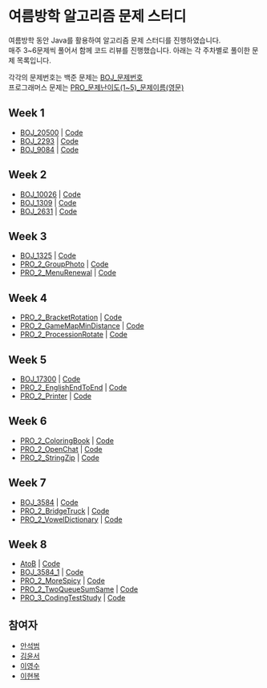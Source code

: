 # 여름방학 알고리즘 문제 스터디

여름방학 동안 Java를 활용하여 알고리즘 문제 스터디를 진행하였습니다.<br>매주 3~6문제씩 풀어서 함께 코드 리뷰를 진행했습니다. 아래는 각 주차별로 풀이한 문제 목록입니다.

각각의 문제번호는 백준 문제는 [BOJ_문제번호](https://acmicpc.net/problem/문제번호)<br>
프로그래머스 문제는 [PRO_문제난이도(1~5)_문제이름(영문)](https://school.programmers.co.kr/learn/courses/30/lessons/문제번호)

## Week 1

- [BOJ_20500](https://acmicpc.net/problem/20500) | [Code](https://github.com/Ahnseokbeom/Summer-Vacation-Coding-Pracitce/tree/main/SummerCoding/src/Week1/BOJ_20500.java)<br>
- [BOJ_2293](https://acmicpc.net/problem/2293) | [Code](https://github.com/Ahnseokbeom/Summer-Vacation-Coding-Pracitce/tree/main/SummerCoding/src/Week1/BOJ_2293.java)<br>
- [BOJ_9084](https://acmicpc.net/problem/9084) | [Code](https://github.com/Ahnseokbeom/Summer-Vacation-Coding-Pracitce/tree/main/SummerCoding/src/Week1/BOJ_9084.java)

## Week 2

- [BOJ_10026](https://acmicpc.net/problem/10026) | [Code](https://github.com/Ahnseokbeom/Summer-Vacation-Coding-Pracitce/tree/main/SummerCoding/src/Week2/BOJ_10026.java)<br>
- [BOJ_1309](https://acmicpc.net/problem/1309) | [Code](https://github.com/Ahnseokbeom/Summer-Vacation-Coding-Pracitce/tree/main/SummerCoding/src/Week2/BOJ_1309.java)<br>
- [BOJ_2631](https://acmicpc.net/problem/2631) | [Code](https://github.com/Ahnseokbeom/Summer-Vacation-Coding-Pracitce/tree/main/SummerCoding/src/Week2/BOJ_2631.java)


## Week 3

- [BOJ_1325](https://acmicpc.net/problem/1325) | [Code](https://github.com/Ahnseokbeom/Summer-Vacation-Coding-Pracitce/tree/main/SummerCoding/src/Week3/BOJ_1325.java)<br>
- [PRO_2_GroupPhoto](https://school.programmers.co.kr/learn/courses/30/lessons/1835) | [Code](https://github.com/Ahnseokbeom/Summer-Vacation-Coding-Pracitce/tree/main/SummerCoding/src/Week3/PRO_2_GroupPhoto.java)<br>
- [PRO_2_MenuRenewal](https://school.programmers.co.kr/learn/courses/30/lessons/72411) | [Code](https://github.com/Ahnseokbeom/Summer-Vacation-Coding-Pracitce/tree/main/SummerCoding/src/Week3/PRO_2_MenuRenewal.java)


## Week 4

- [PRO_2_BracketRotation](https://school.programmers.co.kr/learn/courses/30/lessons/76502) | [Code](https://github.com/Ahnseokbeom/Summer-Vacation-Coding-Pracitce/tree/main/SummerCoding/src/Week4/PRO_2_BracketRotation.java)<br>
- [PRO_2_GameMapMinDistance](https://school.programmers.co.kr/learn/courses/30/lessons/1844) | [Code](https://github.com/Ahnseokbeom/Summer-Vacation-Coding-Pracitce/tree/main/SummerCoding/src/Week4/PRO_2_GameMapMinDistance.java)<br>
- [PRO_2_ProcessionRotate](https://school.programmers.co.kr/learn/courses/30/lessons/77485) | [Code](https://github.com/Ahnseokbeom/Summer-Vacation-Coding-Pracitce/tree/main/SummerCoding/src/Week4/PRO_2_ProcessionRotate.java)

## Week 5

- [BOJ_17300](https://acmicpc.net/problem/17300) | [Code](https://github.com/Ahnseokbeom/Summer-Vacation-Coding-Pracitce/tree/main/SummerCoding/src/Week5/BOJ_17300.java)<br>
- [PRO_2_EnglishEndToEnd](https://school.programmers.co.kr/learn/courses/30/lessons/12981) | [Code](https://github.com/Ahnseokbeom/Summer-Vacation-Coding-Pracitce/tree/main/SummerCoding/src/Week5/PRO_2_EnglishEndToEnd.java)<br>
- [PRO_2_Printer](https://school.programmers.co.kr/learn/courses/30/lessons/42587) | [Code](https://github.com/Ahnseokbeom/Summer-Vacation-Coding-Pracitce/tree/main/SummerCoding/src/Week5/PRO_2_Printer.java)

## Week 6

- [PRO_2_ColoringBook](https://school.programmers.co.kr/learn/courses/30/lessons/1829) | [Code](https://github.com/Ahnseokbeom/Summer-Vacation-Coding-Pracitce/tree/main/SummerCoding/src/Week6/PRO_2_ColoringBook.java)<br>
- [PRO_2_OpenChat](https://school.programmers.co.kr/learn/courses/30/lessons/42888) | [Code](https://github.com/Ahnseokbeom/Summer-Vacation-Coding-Pracitce/tree/main/SummerCoding/src/Week6/PRO_2_OpenChat.java)<br>
- [PRO_2_StringZip](https://school.programmers.co.kr/learn/courses/30/lessons/60057) | [Code](https://github.com/Ahnseokbeom/Summer-Vacation-Coding-Pracitce/tree/main/SummerCoding/src/Week6/PRO_2_StringZip.java)

## Week 7

- [BOJ_3584](https://acmicpc.net/problem/3584) | [Code](https://github.com/Ahnseokbeom/Summer-Vacation-Coding-Pracitce/tree/main/SummerCoding/src/Week7/BOJ_3584.java)<br>
- [PRO_2_BridgeTruck](https://school.programmers.co.kr/learn/courses/30/lessons/42583) | [Code](https://github.com/Ahnseokbeom/Summer-Vacation-Coding-Pracitce/tree/main/SummerCoding/src/Week7/PRO_2_BridgeTruck.java)<br>
- [PRO_2_VowelDictionary](https://school.programmers.co.kr/learn/courses/30/lessons/84512) | [Code](https://github.com/Ahnseokbeom/Summer-Vacation-Coding-Pracitce/tree/main/SummerCoding/src/Week7/PRO_2_VowelDictionary.java)

## Week 8

- [AtoB](AtoB.java) | [Code](https://github.com/Ahnseokbeom/Summer-Vacation-Coding-Pracitce/tree/main/SummerCoding/src/Week8/AtoB.java)<br>
- [BOJ_3584_1](https://acmicpc.net/problem/3584) | [Code](https://github.com/Ahnseokbeom/Summer-Vacation-Coding-Pracitce/tree/main/SummerCoding/src/Week8/BOJ_3584_1.java)<br>
- [PRO_2_MoreSpicy](https://school.programmers.co.kr/learn/courses/30/lessons/42626) | [Code](https://github.com/Ahnseokbeom/Summer-Vacation-Coding-Pracitce/tree/main/SummerCoding/src/Week8/PRO_2_MoreSpicy.java)<br>
- [PRO_2_TwoQueueSumSame](https://school.programmers.co.kr/learn/courses/30/lessons/118667) | [Code](https://github.com/Ahnseokbeom/Summer-Vacation-Coding-Pracitce/tree/main/SummerCoding/src/Week8/PRO_2_TwoQueueSumSame.java)<br>
- [PRO_3_CodingTestStudy](https://school.programmers.co.kr/learn/courses/30/lessons/118668) | [Code](https://github.com/Ahnseokbeom/Summer-Vacation-Coding-Pracitce/tree/main/SummerCoding/src/Week8/PRO_3_CodingTestStudy.java)

## 참여자

- [안석범](https://github.com/Ahnseokbeom)
- [김윤서](https://github.com/nn98)
- [이영수](https://github.com/styx2021)
- [이현복](https://github.com/LEEHYUNBOK)
